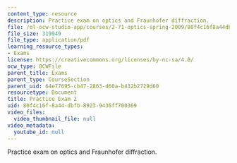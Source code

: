 ```yaml
---
content_type: resource
description: Practice exam on optics and Fraunhofer diffraction.
file: /ol-ocw-studio-app/courses/2-71-optics-spring-2009/80f4c16f8a44dbfb89239436ff700369_MIT2_71S09_practice2.pdf
file_size: 319949
file_type: application/pdf
learning_resource_types:
- Exams
license: https://creativecommons.org/licenses/by-nc-sa/4.0/
ocw_type: OCWFile
parent_title: Exams
parent_type: CourseSection
parent_uid: 64e77695-cb47-2863-d60a-b432b2729d60
resourcetype: Document
title: Practice Exam 2
uid: 80f4c16f-8a44-dbfb-8923-9436ff700369
video_files:
  video_thumbnail_file: null
video_metadata:
  youtube_id: null
---
```

Practice exam on optics and Fraunhofer diffraction.